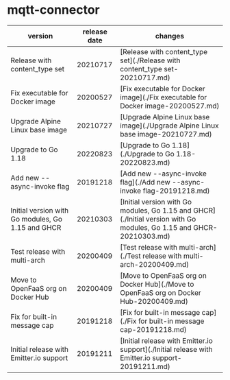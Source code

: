 # mqtt-connector

|                      version                      | release date |                                                       changes                                                        |
|---------------------------------------------------|--------------|----------------------------------------------------------------------------------------------------------------------|
| Release with content_type set                     | 20210717     | [Release with content_type set](./Release with content_type set-20210717.md)                                         |
| Fix executable for Docker image                   | 20200527     | [Fix executable for Docker image](./Fix executable for Docker image-20200527.md)                                     |
| Upgrade Alpine Linux base image                   | 20210727     | [Upgrade Alpine Linux base image](./Upgrade Alpine Linux base image-20210727.md)                                     |
| Upgrade to Go 1.18                                | 20220823     | [Upgrade to Go 1.18](./Upgrade to Go 1.18-20220823.md)                                                               |
| Add new --async-invoke flag                       | 20191218     | [Add new --async-invoke flag](./Add new --async-invoke flag-20191218.md)                                             |
| Initial version with Go modules, Go 1.15 and GHCR | 20210303     | [Initial version with Go modules, Go 1.15 and GHCR](./Initial version with Go modules, Go 1.15 and GHCR-20210303.md) |
| Test release with multi-arch                      | 20200409     | [Test release with multi-arch](./Test release with multi-arch-20200409.md)                                           |
| Move to OpenFaaS org on Docker Hub                | 20200409     | [Move to OpenFaaS org on Docker Hub](./Move to OpenFaaS org on Docker Hub-20200409.md)                               |
| Fix for built-in message cap                      | 20191218     | [Fix for built-in message cap](./Fix for built-in message cap-20191218.md)                                           |
| Initial release with Emitter.io support           | 20191211     | [Initial release with Emitter.io support](./Initial release with Emitter.io support-20191211.md)                     |


